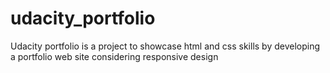 # udacity_portfolio
Udacity portfolio is a project to showcase html and css skills by developing a portfolio web site considering responsive design
